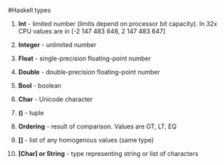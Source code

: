 #Haskell types
1) **Int** - limited number (limits depend on processor bit capacity). In 32x CPU values are in [-2 147 483 648, 2 147 483 647]
2) **Integer** - unlimited number
3) **Float** - single-precision floating-point number
4) **Double** - double-precision floating-point number
5) **Bool** - boolean
6) **Char** - Unicode character
7) **()** - tuple

8) **Ordering** - result of comparison. Values are GT, LT, EQ
9) **[]** - list of any homogenous values (same type)
10) **[Char] or String** - type representing string or list of characters